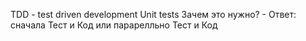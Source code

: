 TDD - test driven development Unit tests
Зачем это нужно? - Ответ: сначала Тест и Код или парарелльно Тест и Код 